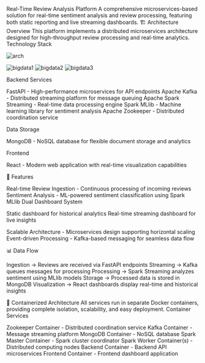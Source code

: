 Real-Time Review Analysis Platform
A comprehensive microservices-based solution for real-time sentiment analysis and review processing, featuring both static reporting and live streaming dashboards.
🏗️ Architecture Overview
This platform implements a distributed microservices architecture designed for high-throughput review processing and real-time analytics.
Technology Stack

![arch](https://github.com/user-attachments/assets/e74a0233-d5f1-4d2f-816d-83c5ba6247a6)

![bigdata1](https://github.com/user-attachments/assets/45974e91-6c9b-4eda-9ca9-d7b7366c5d23)
![bigdata2](https://github.com/user-attachments/assets/6db6cd4d-b415-48c9-b5db-a5893ceb46c3)
![bigdata3](https://github.com/user-attachments/assets/bdc237aa-c3f4-4d6a-8051-5e000062f07b)

Backend Services

FastAPI - High-performance microservices for API endpoints
Apache Kafka - Distributed streaming platform for message queuing
Apache Spark Streaming - Real-time data processing engine
Spark MLlib - Machine learning library for sentiment analysis
Apache Zookeeper - Distributed coordination service

Data Storage

MongoDB - NoSQL database for flexible document storage and analytics

Frontend

React - Modern web application with real-time visualization capabilities

🚀 Features

Real-time Review Ingestion - Continuous processing of incoming reviews
Sentiment Analysis - ML-powered sentiment classification using Spark MLlib
Dual Dashboard System

Static dashboard for historical analytics
Real-time streaming dashboard for live insights


Scalable Architecture - Microservices design supporting horizontal scaling
Event-driven Processing - Kafka-based messaging for seamless data flow

📊 Data Flow

Ingestion → Reviews are received via FastAPI endpoints
Streaming → Kafka queues messages for processing
Processing → Spark Streaming analyzes sentiment using MLlib models
Storage → Processed data is stored in MongoDB
Visualization → React dashboards display real-time and historical insights

🐳 Containerized Architecture
All services run in separate Docker containers, providing complete isolation, scalability, and easy deployment.
Container Services

Zookeeper Container - Distributed coordination service
Kafka Container - Message streaming platform
MongoDB Container - NoSQL database
Spark Master Container - Spark cluster coordinator
Spark Worker Container(s) - Distributed computing nodes
Backend Container - Backend API microservices
Frontend Container - Frontend dashboard application
